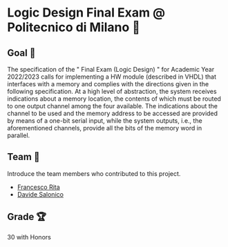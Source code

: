 # Logic Design Final Exam @ Politecnico di Milano 🚀

## Goal 🎯

The specification of the " Final Exam (Logic Design) " for Academic Year 2022/2023 calls for implementing a HW module (described in VHDL) that interfaces with a memory and complies with the directions given in the following specification. At a high level of abstraction, the system receives indications about a memory location, the contents of which must be routed to one output channel among the four available. The indications about the channel to be used and the memory address to be accessed are provided by means of a one-bit serial input, while the system outputs, i.e., the aforementioned channels, provide all the bits of the memory word in parallel.

## Team 👥

Introduce the team members who contributed to this project.

- [Francesco Rita](https://github.com/FraRita)
- [Davide Salonico](https://github.com/DavideSalonico)

## Grade 🏆

30 with Honors
